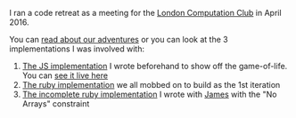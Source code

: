 I ran a code retreat as a meeting for the [London Computation
Club](http://london.computation.club/) in April 2016.

You can [read about our adventures](https://github.com/computationclub/computationclub.github.io/wiki/The-New-Turing-Omnibus-Chapter-44-Cellular-Automata)
or you can look at the 3 implementations I was involved with:

1. [The JS implementation](https://github.com/h-lame/computationclub/tree/gh-pages/nto/conway) I wrote beforehand to show off the game-of-life. You can [see it live here](http://h-lame.github.io/computationclub/nto/conway/)
2. [The ruby implementation](https://github.com/computationclub/game-of-life/tree/master/the-club) we all mobbed on to build as the 1st iteration
3. [The incomplete ruby implementation]() I wrote with [James](https://github.com/lazyatom) with the "No Arrays" constraint
